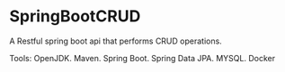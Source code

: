 # SpringBootCRUD
A Restful spring boot api that performs CRUD operations. 

Tools: OpenJDK. Maven. Spring Boot. Spring Data JPA. MYSQL. Docker
